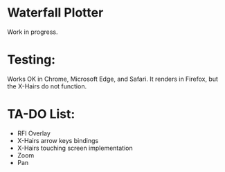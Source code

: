 # Waterfall Plotter

Work in progress.

# Testing: 

Works OK in Chrome, Microsoft Edge, and Safari. It renders in Firefox, but the X-Hairs do not function.

# TA-DO List:
* RFI Overlay
* X-Hairs arrow keys bindings
* X-Hairs touching screen implementation
* Zoom
* Pan 
